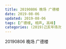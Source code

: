 ```yaml
---
title: 20190806 晚场 广德楼
date: 2019-08-06
updated: 2019-08-06
tags: [广德楼, 相声, 高峰]
categories: (2019)己亥年场次
---
```

20190806 晚场 广德楼